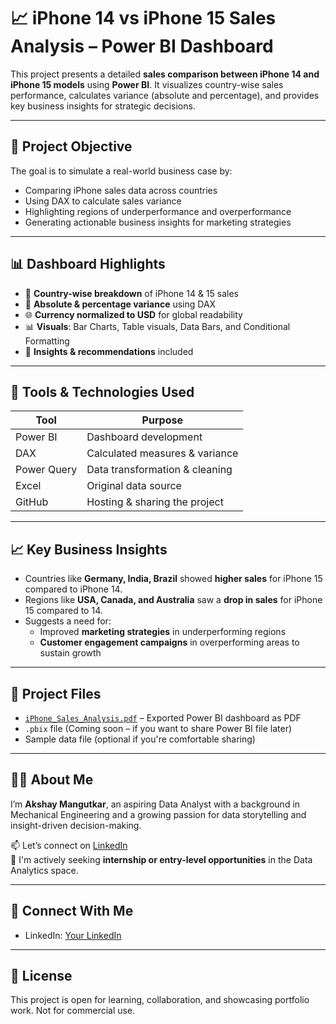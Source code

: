 

# 📈 iPhone 14 vs iPhone 15 Sales Analysis – Power BI Dashboard

This project presents a detailed **sales comparison between iPhone 14 and iPhone 15 models** using **Power BI**. It visualizes country-wise sales performance, calculates variance (absolute and percentage), and provides key business insights for strategic decisions.

---

## 📌 Project Objective

The goal is to simulate a real-world business case by:
- Comparing iPhone sales data across countries
- Using DAX to calculate sales variance
- Highlighting regions of underperformance and overperformance
- Generating actionable business insights for marketing strategies

---

## 📊 Dashboard Highlights

- 📍 **Country-wise breakdown** of iPhone 14 & 15 sales  
- 🔢 **Absolute & percentage variance** using DAX  
- 🌐 **Currency normalized to USD** for global readability  
- 📊 **Visuals**: Bar Charts, Table visuals, Data Bars, and Conditional Formatting  
- 🧠 **Insights & recommendations** included

---

## 🔧 Tools & Technologies Used

| Tool         | Purpose                          |
|--------------|----------------------------------|
| Power BI     | Dashboard development            |
| DAX          | Calculated measures & variance   |
| Power Query  | Data transformation & cleaning   |
| Excel        | Original data source             |
| GitHub       | Hosting & sharing the project    |

---

## 📈 Key Business Insights

- Countries like **Germany, India, Brazil** showed **higher sales** for iPhone 15 compared to iPhone 14.
- Regions like **USA, Canada, and Australia** saw a **drop in sales** for iPhone 15 compared to 14.
- Suggests a need for:
  - Improved **marketing strategies** in underperforming regions
  - **Customer engagement campaigns** in overperforming areas to sustain growth

---

## 📄 Project Files

- [`iPhone_Sales_Analysis.pdf`](./iPhone_Sales_Analysis.pdf) – Exported Power BI dashboard as PDF
- `.pbix` file (Coming soon – if you want to share Power BI file later)
- Sample data file (optional if you're comfortable sharing)

---

## 👨‍💻 About Me

I’m **Akshay Mangutkar**, an aspiring Data Analyst with a background in Mechanical Engineering and a growing passion for data storytelling and insight-driven decision-making.

📫 Let’s connect on [LinkedIn](www.linkedin.com/in/akshay-mangutkar)  
💼 I'm actively seeking **internship or entry-level opportunities** in the Data Analytics space.

---

## 🔗 Connect With Me

- LinkedIn: [Your LinkedIn](www.linkedin.com/in/akshay-mangutkar)


---

## 📢 License

This project is open for learning, collaboration, and showcasing portfolio work. Not for commercial use.

